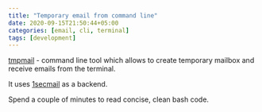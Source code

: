 ```yaml
---
title: "Temporary email from command line"
date: 2020-09-15T21:50:44+05:00
categories: [email, cli, terminal]
tags: [development]
---
```

[tmpmail](https://github.com/sdushantha/tmpmail) - command line tool which allows to create temporary mailbox and receive emails from the terminal.

It uses [1secmail](https://www.1secmail.com/api/) as a backend.

Spend a couple of minutes to read concise, clean bash code.
